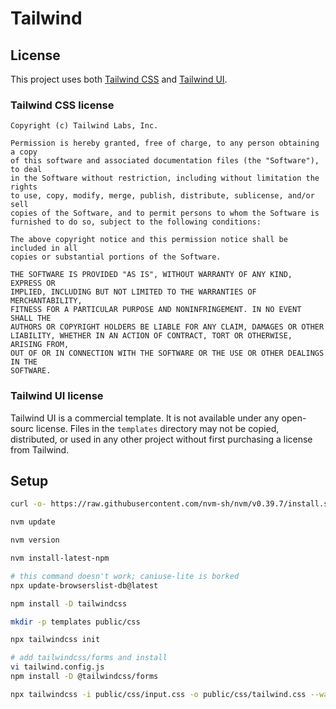 # Tailwind

## License
This project uses both
[Tailwind CSS](https://tailwindcss.com/)
and
[Tailwind UI](https://tailwindui.com/).

### Tailwind CSS license

```text
Copyright (c) Tailwind Labs, Inc.

Permission is hereby granted, free of charge, to any person obtaining a copy
of this software and associated documentation files (the "Software"), to deal
in the Software without restriction, including without limitation the rights
to use, copy, modify, merge, publish, distribute, sublicense, and/or sell
copies of the Software, and to permit persons to whom the Software is
furnished to do so, subject to the following conditions:

The above copyright notice and this permission notice shall be included in all
copies or substantial portions of the Software.

THE SOFTWARE IS PROVIDED "AS IS", WITHOUT WARRANTY OF ANY KIND, EXPRESS OR
IMPLIED, INCLUDING BUT NOT LIMITED TO THE WARRANTIES OF MERCHANTABILITY,
FITNESS FOR A PARTICULAR PURPOSE AND NONINFRINGEMENT. IN NO EVENT SHALL THE
AUTHORS OR COPYRIGHT HOLDERS BE LIABLE FOR ANY CLAIM, DAMAGES OR OTHER
LIABILITY, WHETHER IN AN ACTION OF CONTRACT, TORT OR OTHERWISE, ARISING FROM,
OUT OF OR IN CONNECTION WITH THE SOFTWARE OR THE USE OR OTHER DEALINGS IN THE
SOFTWARE.
```

### Tailwind UI license
Tailwind UI is a commercial template.
It is not available under any open-sourc license.
Files in the `templates` directory may not be copied, distributed, or used in 
any other project without first purchasing a license from Tailwind.

## Setup

```bash
curl -o- https://raw.githubusercontent.com/nvm-sh/nvm/v0.39.7/install.sh | bash

nvm update

nvm version

nvm install-latest-npm

# this command doesn't work; caniuse-lite is borked
npx update-browserslist-db@latest

npm install -D tailwindcss

mkdir -p templates public/css

npx tailwindcss init

# add tailwindcss/forms and install
vi tailwind.config.js
npm install -D @tailwindcss/forms

npx tailwindcss -i public/css/input.css -o public/css/tailwind.css --watch
```
